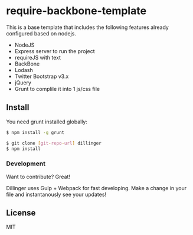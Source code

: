 # require-backbone-template
This is a base template that includes the following features already configured based on nodejs.

  - NodeJS
  - Express server to run the project
  - requireJS with text
  - BackBone
  - Lodash
  - Twitter Bootstrap v3.x
  - jQuery
  - Grunt to complile it into 1 js/css file

## Install

You need grunt installed globally:

```sh
$ npm install -g grunt
```

```sh
$ git clone [git-repo-url] dillinger
$ npm install
```

### Development

Want to contribute? Great!

Dillinger uses Gulp + Webpack for fast developing.
Make a change in your file and instantanously see your updates!

License
----

MIT
